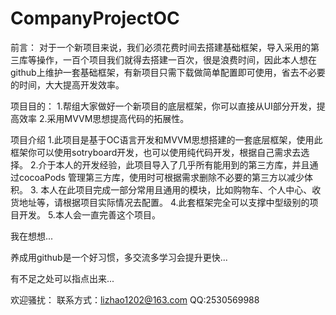 # CompanyProjectOC
前言：
对于一个新项目来说，我们必须花费时间去搭建基础框架，导入采用的第三库等操作，一百个项目我们就得去搭建一百次，很是浪费时间，因此本人想在github上维护一套基础框架，有新项目只需下载做简单配置即可使用，省去不必要的时间，大大提高开发效率。

项目目的：
1.帮组大家做好一个新项目的底层框架，你可以直接从UI部分开发，提高效率
2.采用MVVM思想提高代码的拓展性。


项目介绍
1.此项目是基于OC语言开发和MVVM思想搭建的一套底层框架，使用此框架你可以使用sotryboard开发，也可以使用纯代码开发，根据自己需求去选择。
2.介于本人的开发经验，此项目导入了几乎所有能用到的第三方库，并且通过cocoaPods 管理第三方库，使用时可根据需求删除不必要的第三方以减少体积。
3. 本人在此项目完成一部分常用且通用的模块，比如购物车、个人中心、收货地址等，请根据项目实际情况去配置。
4.此套框架完全可以支撑中型级别的项目开发。
5.本人会一直完善这个项目。

我在想想...

养成用github是一个好习惯，多交流多学习会提升更快...

有不足之处可以指点出来...


欢迎骚扰：
联系方式：lizhao1202@163.com  QQ:2530569988







